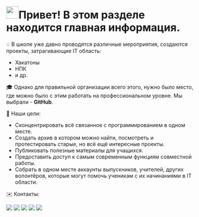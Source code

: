 <h1><img src="https://raw.githubusercontent.com/vitasha10/vitasha10/main/assets/Hand%20Wave.gif" width="33"/>Привет! В этом разделе находится главная информация.</h1>

💡&nbsp;В школе уже давно проводятся различные мероприятия, создаются проекты, затрагивающие IT область:

- Хакатоны
- НПК
- и др.

🎓&nbsp;Однако для правильной организации всего этого, нужно было место, где можно было с этим работать на профессиональном уровне. Мы выбрали - <b>GitHub</b>.

🎯&nbsp;Наши цели:
- Сконцентрировать всё связанное с программированием в одном месте.
- Создать архив в котором можно найти, посмотреть и протестировать старые, но всё ещё интересные проекты.
- Публиковать полезные материалы для учащихся.
- Предоставить доступ к самым современным функциям совместной работы.
- Собрать в одном месте аккаунты выпускников, учителей, других волонтёров, которые могут помочь ученикам с их начинаниями в IT области.

✉️&nbsp;Контакты:
<p align="left">
  <a href="https://s146.ru"><img src="https://img.shields.io/badge/-s146.ru-3423A6?style=flat&logo=Google-Chrome&logoColor=white"/></a>
  <a href="mailto:github@s146.ru"><img src="https://img.shields.io/badge/-github@s146.ru-D14836?style=flat&logo=Gmail&logoColor=white"/></a>
  <a href="https://vk.com/school146perm"><img src="https://img.shields.io/badge/-school146perm-blue?style=flat&logo=VK&logoColor=white"></a>
  <a href="https://www.instagram.com/school146perm/"><img src="https://img.shields.io/badge/-school146perm-E4405F?style=flat&logo=Instagram&logoColor=white"/></a>
  <a href="https://vk.com/school146friendsclub"><img src="https://img.shields.io/badge/-🤝 Клуб друзей -blue?style=flat&logo=VK&logoColor=white"></a>
</p>